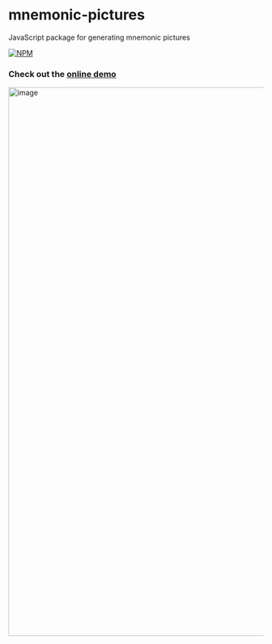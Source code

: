 # mnemonic-pictures
JavaScript package for generating mnemonic pictures

[![NPM](https://nodei.co/npm/@gregorykogan/mnemonic-pictures.png?compact=true)](https://nodei.co/npm/@gregorykogan/mnemonic-pictures/)

### Check out the [online demo](https://gregorykogan.github.io/mnemonic-pictures)

<img width="1084" alt="image" src="https://user-images.githubusercontent.com/60318411/220188774-6c78c9fe-88f7-4163-8dd3-360d509abc22.png">
